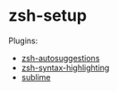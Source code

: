 # zsh-setup

Plugins:
* [zsh-autosuggestions](https://github.com/zsh-users/zsh-autosuggestions/blob/master/INSTALL.md])
* [zsh-syntax-highlighting](https://github.com/zsh-users/zsh-syntax-highlighting/blob/master/INSTALL.md)
* [sublime](https://github.com/ohmyzsh/ohmyzsh/tree/master/plugins/sublime)
